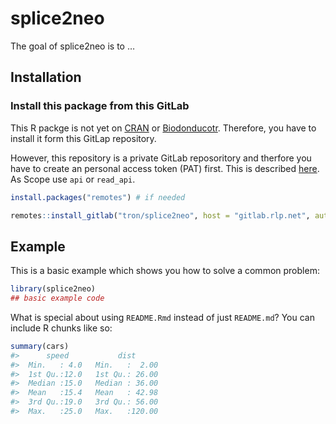 
<!-- README.md is generated from README.Rmd. Please edit that file -->

# splice2neo

<!-- badges: start -->

<!-- badges: end -->

The goal of splice2neo is to …

## Installation

### Install this package from this GitLab

This R packge is not yet on [CRAN](https://CRAN.R-project.org) or
[Biodonducotr](https://www.bioconductor.org/). Therefore, you have to
install it form this GitLap repository.

However, this repository is a private GitLab reposoritory and therfore
you have to create an personal access token (PAT) first. This is
described
[here](https://docs.gitlab.com/ee/user/profile/personal_access_tokens.html).
As Scope use `api` or `read_api`.

``` r
install.packages("remotes") # if needed

remotes::install_gitlab("tron/splice2neo", host = "gitlab.rlp.net", auth_token = "YOUR_ACCESS_TOKEN")
```

## Example

This is a basic example which shows you how to solve a common problem:

``` r
library(splice2neo)
## basic example code
```

What is special about using `README.Rmd` instead of just `README.md`?
You can include R chunks like so:

``` r
summary(cars)
#>      speed           dist       
#>  Min.   : 4.0   Min.   :  2.00  
#>  1st Qu.:12.0   1st Qu.: 26.00  
#>  Median :15.0   Median : 36.00  
#>  Mean   :15.4   Mean   : 42.98  
#>  3rd Qu.:19.0   3rd Qu.: 56.00  
#>  Max.   :25.0   Max.   :120.00
```
